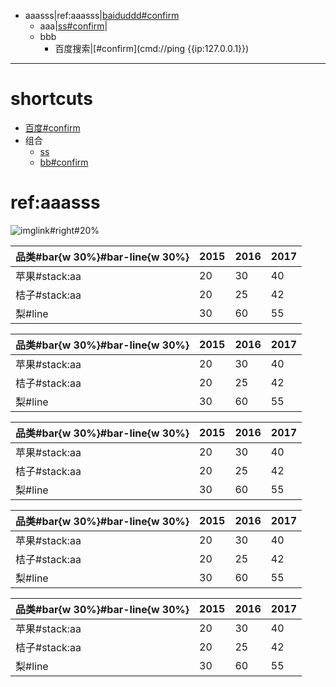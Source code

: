 - aaasss|ref:aaasss|[baiduddd#confirm](https://baidu{{.}}com)
	- aaa|[ss#confirm](grp://file:///notepad)|[](grp://file:///emeditor)
	- bbb
		- 百度搜索|[#confirm](cmd://ping {{ip:127.0.0.1}})
		
***
# shortcuts
- [百度#confirm](https://baidu.c{{o}}m)
- 组合
	- [ss](file:///notepad)
	- [bb#confirm](file:///emeditor)


# ref:aaasss




![imglink#right#20%](https://gitee.com/static/images/logo-black.svg)


|品类#bar{w 30%}#bar-line{w  30%}|2015|2016|2017|
|-|-|-|-|
|苹果#stack:aa|20|30|40|
|桔子#stack:aa|20|25|42|
|梨#line|30|60|55|

|品类#bar{w 30%}#bar-line{w  30%}|2015|2016|2017|
|-|-|-|-|
|苹果#stack:aa|20|30|40|
|桔子#stack:aa|20|25|42|
|梨#line|30|60|55|

|品类#bar{w 30%}#bar-line{w  30%}|2015|2016|2017|
|-|-|-|-|
|苹果#stack:aa|20|30|40|
|桔子#stack:aa|20|25|42|
|梨#line|30|60|55|


|品类#bar{w 30%}#bar-line{w  30%}|2015|2016|2017|
|-|-|-|-|
|苹果#stack:aa|20|30|40|
|桔子#stack:aa|20|25|42|
|梨#line|30|60|55|


|品类#bar{w 30%}#bar-line{w  30%}|2015|2016|2017|
|-|-|-|-|
|苹果#stack:aa|20|30|40|
|桔子#stack:aa|20|25|42|
|梨#line|30|60|55|